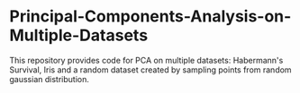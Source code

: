 # Principal-Components-Analysis-on-Multiple-Datasets

This repository provides code for PCA on multiple datasets: Habermann's Survival, Iris and a random dataset created by sampling points from random gaussian distribution.
